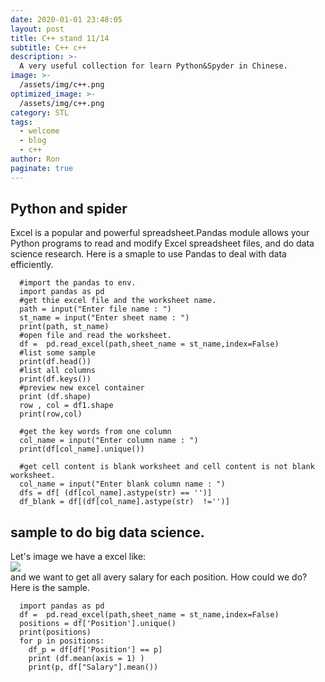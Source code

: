 ```yaml
---
date: 2020-01-01 23:48:05
layout: post
title: C++ stand 11/14
subtitle: C++ c++
description: >-
  A very useful collection for learn Python&Spyder in Chinese.
image: >-
  /assets/img/c++.png
optimized_image: >-
  /assets/img/c++.png
category: STL
tags:
  - welcome
  - blog
  - c++
author: Ron
paginate: true
---
```


 ## Python and spider

   Excel is a popular and powerful spreadsheet.Pandas module allows your Python programs to read and modify Excel spreadsheet files, and do data science research.
   Here is a smaple to use Pandas to deal with data efficiently.
```
  #import the pandas to env.
  import pandas as pd
  #get thie excel file and the worksheet name.
  path = input("Enter file name : ") 
  st_name = input("Enter sheet name : ") 
  print(path, st_name)
  #open file and read the worksheet.
  df =  pd.read_excel(path,sheet_name = st_name,index=False)
  #list some sample
  print(df.head())
  #list all columns
  print(df.keys())
  #preview new excel container  
  print (df.shape)
  row , col = df1.shape
  print(row,col)

  #get the key words from one column
  col_name = input("Enter column name : ") 
  print(df[col_name].unique())

  #get cell content is blank worksheet and cell content is not blank worksheet.
  col_name = input("Enter blank column name : ") 
  dfs = df[ (df[col_name].astype(str) == '')]
  df_blank = df[(df[col_name].astype(str)  !='')]
```
  ## sample to do big data science.
  Let's image we have a excel like:<br>
<img src="../image/salary.jpg"><br>
and we want to get all avery salary for each position. How could we do?
<br>Here is the sample.
```
  import pandas as pd
  df =  pd.read_excel(path,sheet_name = st_name,index=False)
  positions = df['Position'].unique()
  print(positions)
  for p in positions:
    df_p = df[df['Position'] == p]
    print (df.mean(axis = 1) )
    print(p, df["Salary"].mean())
```

